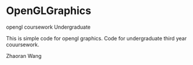 # OpenGLGraphics
opengl coursework Undergraduate

This is simple code for opengl graphics.
Code for undergraduate third year couursework.

Zhaoran Wang

